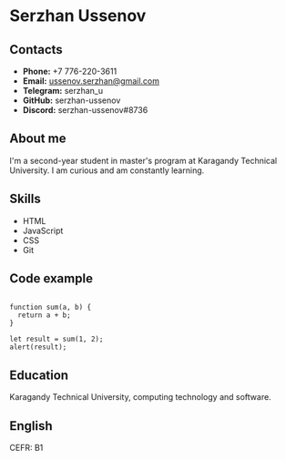 # Serzhan Ussenov #
## Contacts ##
* **Phone:** +7 776-220-3611
* **Email:** ussenov.serzhan@gmail.com
* **Telegram:** serzhan_u
* **GitHub:** serzhan-ussenov
* **Discord:** serzhan-ussenov#8736

[//]: # (comment)
## About me
I'm a second-year student in master's program at Karagandy Technical University. I am curious and am constantly learning. 
## Skills
* HTML
* JavaScript
* CSS
* Git

## Code example
```

function sum(a, b) {
  return a + b;
}

let result = sum(1, 2);
alert(result);

```
## Education
Karagandy Technical University, computing technology and software.
## English
CEFR: B1